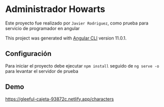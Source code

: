 # Administrador Howarts

Este proyecto fue realizado por `Javier Rodriguez`, como prueba para servicio de programador en angular

This project was generated with [Angular CLI](https://github.com/angular/angular-cli) version 11.0.1.

## Configuración

Para iniciar el proyecto debe ejecutar `npm install` seguido de `ng serve -o` para levantar el servidor de prueba

## Demo

https://gleeful-cajeta-93872c.netlify.app/characters
